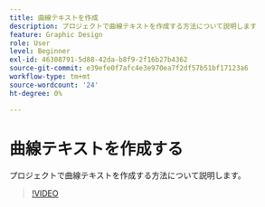 ```yaml
---
title: 曲線テキストを作成
description: プロジェクトで曲線テキストを作成する方法について説明します
feature: Graphic Design
role: User
level: Beginner
exl-id: 46308791-5d88-42da-b8f9-2f16b27b4362
source-git-commit: e39efe0f7afc4e3e970ea7f2df57b51bf17123a6
workflow-type: tm+mt
source-wordcount: '24'
ht-degree: 0%

---
```


# 曲線テキストを作成する

プロジェクトで曲線テキストを作成する方法について説明します。

>[!VIDEO](https://video.tv.adobe.com/v/3420224?quality=12&learn=on&hidetitle=true)
